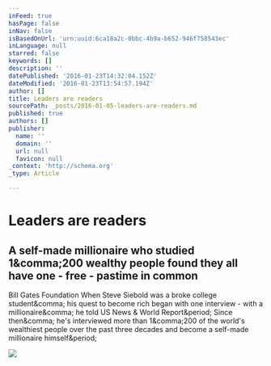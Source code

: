 ```yaml
---
inFeed: true
hasPage: false
inNav: false
isBasedOnUrl: 'urn:uuid:6ca18a2c-0bbc-4b9a-b652-946f758543ec'
inLanguage: null
starred: false
keywords: []
description: ''
datePublished: '2016-01-23T14:32:04.152Z'
dateModified: '2016-01-23T13:54:57.194Z'
author: []
title: Leaders are readers
sourcePath: _posts/2016-01-05-leaders-are-readers.md
published: true
authors: []
publisher:
  name: ''
  domain: ''
  url: null
  favicon: null
_context: 'http://schema.org'
_type: Article

---
```

# Leaders are readers

<article style=""><h1>A self-made millionaire who studied 1&amp;comma;200 wealthy people found they all have one - free - pastime in common</h1><p>Bill Gates Foundation When Steve Siebold was a broke college student&amp;comma; his quest to become rich began with one interview - with a millionaire&amp;comma; he told US News &amp; World Report&amp;period; Since then&amp;comma; he's interviewed more than 1&amp;comma;200 of the world's wealthiest people over the past three decades and become a self-made millionaire himself&amp;period;</p><img src="http://static1.uk.businessinsider.com/image/55d74b16dd0895a24a8b4594-1200-924/bill-gates-summer-books-15.jpg" /></article>